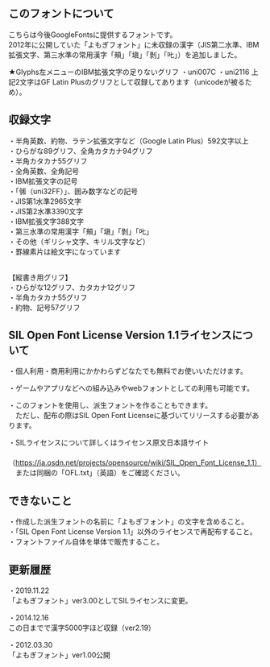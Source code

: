 <h2>このフォントについて</h2>
こちらは今後GoogleFontsに提供するフォントです。<br />
2012年に公開していた「よもぎフォント」に未収録の漢字（JIS第二水準、IBM拡張文字、第三水準の常用漢字「頰」「塡」「剝」「𠮟」）を追加しました。<br />

★Glyphs左メニューのIBM拡張文字の足りないグリフ
・uni007C
・uni2116
上記2文字はGF Latin Plusのグリフとして収録してあります（unicodeが被るため）。

<h2>収録文字</h2>
・半角英数、約物、ラテン拡張文字など（Google Latin Plus）592文字以上<br />
・ひらがな89グリフ、全角カタカナ94グリフ<br />
・半角カタカナ55グリフ<br />
・全角英数、全角記号<br />
・IBM拡張文字の記号<br />
・「㋿（uni32FF）」、囲み数字などの記号<br />
・JIS第1水準2965文字<br />
・JIS第2水準3390文字<br />
・IBM拡張文字388文字<br />
・第三水準の常用漢字「頰」「塡」「剝」「𠮟」<br />
・その他（ギリシャ文字、キリル文字など）<br />
・罫線素片は絵文字になっています<br /><br />

【縦書き用グリフ】<br />
・ひらがな12グリフ、カタカナ12グリフ<br />
・半角カタカナ55グリフ<br />
・約物、記号57グリフ<br />


<h2>SIL Open Font License Version 1.1ライセンスについて</h2>

・個人利用・商用利用にかかわらずどなたでも無料でお使いいただけます。<br />

・ゲームやアプリなどへの組み込みやwebフォントとしての利用も可能です。<br />

・このフォントを使用し、派生フォントを作ることもできます。<br />
　ただし、配布の際はSIL Open Font Licenseに基づいてリリースする必要があります。<br />

・SILライセンスについて詳しくはライセンス原文日本語サイト<br />
　（https://ja.osdn.net/projects/opensource/wiki/SIL_Open_Font_License_1.1）<br />
　または同梱の「OFL.txt」（英語）をご確認ください。<br />

<h2>できないこと</h2>
・作成した派生フォントの名前に「よもぎフォント」の文字を含めること。<br />
・「SIL Open Font License Version 1.1」以外のライセンスで再配布すること。<br />
・フォントファイル自体を単体で販売すること。<br />


<h2>更新履歴</h2>

・2019.11.22<br />
「よもぎフォント」ver3.00としてSILライセンスに変更。<br />

・2014.12.16<br />
この日までで漢字5000字ほど収録（ver2.19）<br />

・2012.03.30<br />
「よもぎフォント」ver1.00公開<br />
